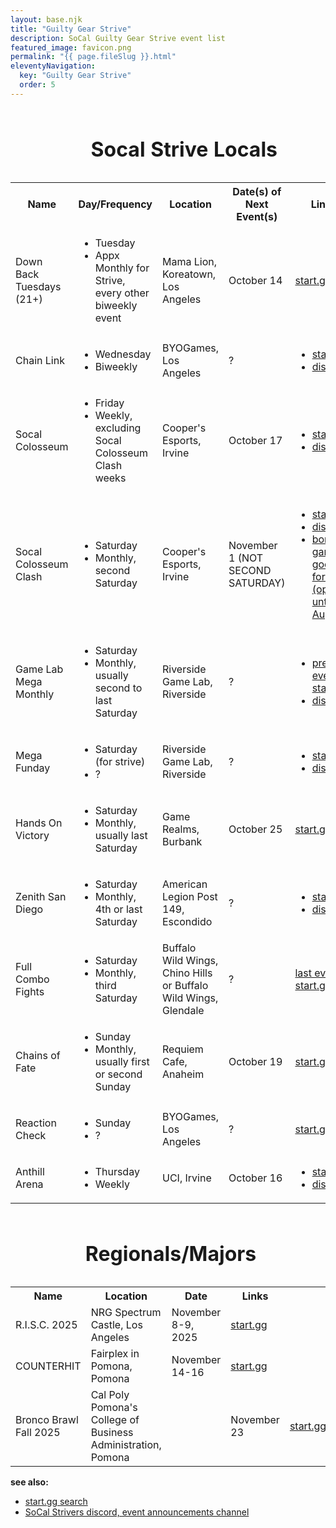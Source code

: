 ```yaml
---
layout: base.njk
title: "Guilty Gear Strive"
description: SoCal Guilty Gear Strive event list
featured_image: favicon.png
permalink: "{{ page.fileSlug }}.html"
eleventyNavigation:
  key: "Guilty Gear Strive"
  order: 5
---
```


<table class="events">
			<caption><h1>Socal Strive Locals</h1></caption>
			  <tr>
				<th>Name</th>
				<th>Day/Frequency</th>
				<th>Location</th>
				<th>Date(s) of Next Event(s)</th>
				<th>Links</th>
			  </tr>
			  <tr>
				<td>Down Back Tuesdays (21+)</td>
				<td>
					<ul>
						<li>Tuesday</li>
						<li>Appx Monthly for Strive, every other biweekly event</li>
					</ul>
					</td>
				<td>Mama Lion, Koreatown, Los Angeles</td>
				<td>October 14</td>
				<td><a href="https://www.start.gg/DBT">start.gg</a></td>
			  </tr>
			  <tr>
				<td>Chain Link</td>
				<td>
					<ul>
						<li>Wednesday</li>
						<li>Biweekly</li>
					</ul>
					</td>
				<td>BYOGames, Los Angeles</td>
				<td>?</td>
				<td>
					<ul>
						<li><a href="https://start.gg/clinkhh1">start.gg</a></li>
						<li><a href="https://discord.gg/kE5JQSuzsa">discord</a></li>
					</ul>
					</td>
			  </tr>
			  <tr>
				<td>Socal Colosseum</td>
				<td>
					<ul>
						<li>Friday</li>
						<li>Weekly, excluding Socal Colosseum Clash weeks</li>
					</ul>
					</td>
				<td>Cooper's Esports, Irvine</td>
				<td>October 17</td>
				<td>
					<ul>
						<li><a href="https://www.start.gg/socalcolosseum">start.gg</a></li>
						<li><a href="https://discord.gg/p7bQE3JXdK">discord</a></li>
					</ul>
					</td>
			  </tr>
			  <tr>
				<td>Socal Colosseum Clash</td>
				<td>
					<ul>
						<li>Saturday</li>
						<li>Monthly, second Saturday</li>
					</ul>
					</td>
				<td>Cooper's Esports, Irvine</td>
				<td>November 1 (NOT SECOND SATURDAY)</td>
				<td>
					<ul>
						<li><a href="https://www.start.gg/socalclash">start.gg</a></li>
						<li><a href="https://discord.gg/p7bQE3JXdK">discord</a></li>
						<li><a href="https://forms.gle/Xh53wgR8SmnN7C888">bonus game google form (open until Aug 15)</a></li>
					</ul>
					</td>
			  </tr>
			  <tr>
				<td>Game Lab Mega Monthly</td>
				<td>
					<ul>
						<li>Saturday</li>
						<li>Monthly, usually second to last Saturday</li>
					</ul>
					</td>
				<td>Riverside Game Lab, Riverside</td>
				<td>?</td>
				<td>
					<ul>
						<li><a href="https://start.gg/glmm21">previous event start.gg</a></li>
						<li><a href="https://discord.gg/sRHQcfR">discord</a></li>
					</ul>
					</td>
			  </tr>
			  <tr>
				<td>Mega Funday</td>
				<td>
					<ul>
						<li>Saturday (for strive)</li>
						<li>?</li>
					</ul>
					</td>
				<td>Riverside Game Lab, Riverside</td>
				<td>?</td>
				<td>
					<ul>
						<li><a href="https://start.gg/megafunday">start.gg</a></li>
						<li><a href="https://discord.gg/sRHQcfR">discord</a></li>
					</ul>
					</td>
			  </tr>
			  <tr>
				<td>Hands On Victory</td>
				<td>
					<ul>
						<li>Saturday</li>
						<li>Monthly, usually last Saturday</li>
					</ul>
					</td>
				<td>Game Realms, Burbank</td>
				<td>October 25</td>
				<td><a href="start.gg/hov">start.gg</a></td> 
			  </tr>
			  <tr>
				<td>Zenith San Diego</td>
				<td>
					<ul>
						<li>Saturday</li>
						<li>Monthly, 4th or last Saturday</li>
					</ul>
					</td>
				<td>American Legion Post 149, Escondido</td>
				<td>?</td>
				<td>
					<ul>
						<li><a href="https://www.start.gg/tournament/zenith-san-diego-43-a-local-reborn/details">start.gg</a></li>
						<li><a href="https://discord.gg/7bWeA7kHZj">discord</a></li>
					</ul>
					</td>
			  </tr>		
			  <tr>
				<td>Full Combo Fights</td>
				<td>
					<ul>
						<li>Saturday</li>
						<li>Monthly, third Saturday</li>
					</ul>
					</td>
				<td>Buffalo Wild Wings, Chino Hills or Buffalo Wild Wings, Glendale</td>
				<td>?</td>
				<td><a href="https://www.start.gg/tournament/full-combo-fights-at-buffalo-wild-wings-chino-hills-july/details">last event start.gg</a></td>
			  </tr>	
			  <tr>
				<td>Chains of Fate</td>
				<td>
					<ul>
						<li>Sunday</li>
						<li>Monthly, usually first or second Sunday</li>
					</ul>
					</td>
				<td>Requiem Cafe, Anaheim</td>
				<td>October 19 </td>
				<td><a href="https://www.start.gg/CoFMonthly">start.gg</a></td>
			  </tr>
					<tr>
						<td>Reaction Check</td>
						<td><ul><li>Sunday</li><li>?</li></ul></td>
						<td>BYOGames, Los Angeles</td>
						<td>?</td>
						<td><a href="https://www.start.gg/tournament/reaction-check-4/details">start.gg</a></td></tr>
								<tr>
						<td>Anthill Arena</td>
						<td><ul><li>Thursday</li><li>Weekly</li></ul></td>
						<td>UCI, Irvine</td>
						<td>October 16</td>
						<td><ul><li><a href="https://start.gg/anthillarena">start.gg</a></li><li><a href="https://discord.gg/xHhSeaQ">discord</a></li></ul></td></tr>
			</table>
			<table class="events">
			<caption><h1>Regionals/Majors</h1></caption>
			  <tr>
				<th>Name</th>
				<th>Location</th>
				<th>Date</th>
				<th>Links</th>
			  </tr>
			  <tr>
				<td>R.I.S.C. 2025</td>
				<td>NRG Spectrum Castle, Los Angeles</td>
				<td>November 8-9, 2025</td>
				<td><a href="https://start.gg/RISC2025">start.gg</a></td>
			  </tr>
					<tr>
						<td style="text-transform:uppercase"><span >counterhit</span></td>
						<td>Fairplex in Pomona, Pomona</td>
      <td>November 14-16</td>
						<td><a href="https://www.start.gg/tournament/counterhit-a-cali-cup-fgc-event-with-chain-shift-events-av-underground/details">start.gg</a></td>
					</tr>
					<tr>
						<td>Bronco Brawl Fall 2025</td>
						<td>Cal Poly Pomona's College of Business Administration, Pomona<td>
						<td>November 23</td>
						<td><a href="https://www.start.gg/tournament/bronco-brawl-fall-2025/details">start.gg</a></td>
					</tr>
			</table>
			<section>
			<p><b>see also:</b></p>
			<ul>
				<li><a href="https://www.start.gg/search/near_me?indices%5Bindex_id_hub%5D%5BrefinementList%5D%5Bpage%5D=1&indices%5Bindex_id_hub%5D%5Bpage%5D=1&indices%5Bindex_id_hub%5D%5Brange%5D%5Bpage%5D=1&refinementList%5Bevents.videogame.id%5D=33945&refinementList%5Bstate%5D%5B0%5D=1&page=1&configure%5BhitsPerPage%5D=10&configure%5Bfilters%5D=profileType%3Atournament&configure%5BaroundLatLngViaIP%5D=false&configure%5BaroundLatLng%5D=33.6845673%2C%20-117.8265049&configure%5BaroundRadius%5D=160934">start.gg search</a></li>
				<li><a href="https://discord.gg/dD3Dk2wrjs">SoCal Strivers discord, event announcements channel</a></li>
			</ul>
			</section>
